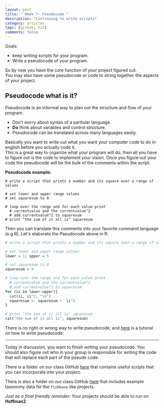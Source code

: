 ```yaml
---
layout: post
title: " Week 7- Pseudocode "
description: "Continuing to write scripts"
category: articles
tags: [github, Git]
comments: false
---
```


Goals:
- keep writing scripts for your program.
- Write a pseudocode of your program.

So by now you have the core function of your project figured out.  
You may also have some pseudocode or code to string together the aspects of your project.

## **Pseudocode** what is it?

Pseudocode is an informal way to plan out the structure and flow of your program.
* Don’t worry about syntax of a partiular language.  
* **Do** think about variables and control structure.  
* Pseudocode can be translated across many languages easily.  

Basically you want to write out what you want your computer code to do 
in english before you actually code it.  
This is a great way to organize what your program will do, 
then all you have to figure out is the code to implement your vision. 
Once you figure out your code the pseudocode will be the bulk of the comments within 
the script.

**Pseudocode example:**  
~~~
# write a script that prints a number and its square over a range of values

# set lower and upper range values
# set squaresum to 0

# loop over the range and for each value print
  # currentvalue and the currentvalue^2
  # add currentvalue^2 to squaresum
# print "the sum of it all is" squaresum
~~~

Then you can translate this comments 
into your favorite command language (e.g R). 
Let's elaborate the Pseudocode above in R.  

```R
# write a script that prints a number and its square over a range of values  

# set lower and upper range values  
lower = 1; upper = 5  

# set squaresum to 0  
squaresum = 0  

# loop over the range and for each value print  
  # currentvalue and the currentvalue^2  
  # add currentvalue^2 to squaresum  
for (ii in lower:upper){  
  cat(ii, ii^2, "\n")  
  squaresum <- squaresum +  ii^2  
}  

# print "the sum of it all is" squaresum
cat("the sum of it all is", squaresum)  
```     
There is no right or wrong way to write pseudocode, 
and [here](https://kopywritingkourse.com/guides/how-to-write-pseudocode/) 
is a tutorial on how to write pseudocode:

---

Today in discussion, you want to finish writing your pseudocode. 
You should also figure out who in your group is responsible for writing the code 
that will replace each part of the pseudo code.

There is a folder on our class GitHub 
[here](https://github.com/pceeb/UCLA_Spring_2019/tree/master/Term_project/Example_scripts) 
that contains useful scripts that you can incorporate into your project.  

There is also a folder on our class GitHub 
[here](https://github.com/pceeb/UCLA_Spring_2019/tree/master/Term_project/Example_data) 
that includes example taxonomy data for the `fishbase` like projects.

_Just as a final friendly reminder:_
Your projects should be able to run on **Hoffman2**.  
